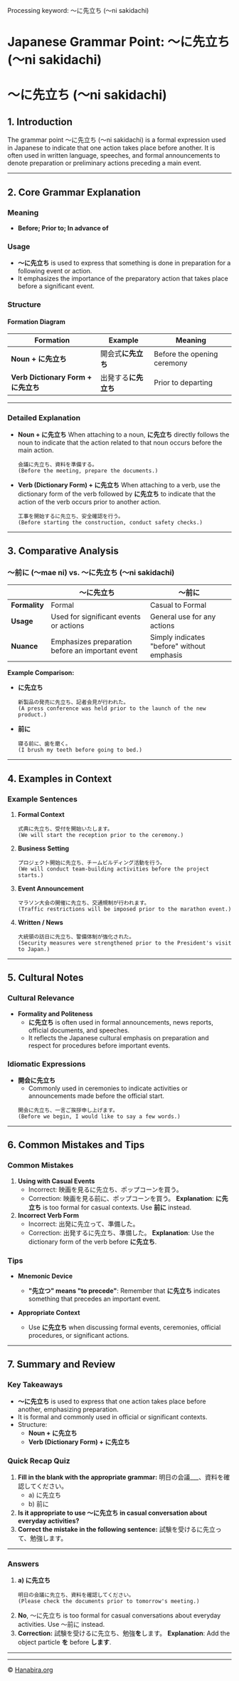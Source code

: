 Processing keyword: ～に先立ち (〜ni sakidachi)
# Japanese Grammar Point: ～に先立ち (〜ni sakidachi)
# ～に先立ち (〜ni sakidachi)
## 1. Introduction
The grammar point ～に先立ち (〜ni sakidachi) is a formal expression used in Japanese to indicate that one action takes place before another. It is often used in written language, speeches, and formal announcements to denote preparation or preliminary actions preceding a main event.

---
## 2. Core Grammar Explanation
### Meaning
- **Before; Prior to; In advance of**
### Usage
- **～に先立ち** is used to express that something is done in preparation for a following event or action.
- It emphasizes the importance of the preparatory action that takes place before a significant event.
### Structure
#### Formation Diagram
| **Formation**             | **Example**             | **Meaning**                     |
|---------------------------|-------------------------|---------------------------------|
| **Noun + に先立ち**        | 開会式**に先立ち**      | Before the opening ceremony     |
| **Verb Dictionary Form + に先立ち** | 出発する**に先立ち** | Prior to departing              |
---
### Detailed Explanation
- **Noun + に先立ち**
  When attaching to a noun, **に先立ち** directly follows the noun to indicate that the action related to that noun occurs before the main action.
  ```plaintext
  会議に先立ち、資料を準備する。
  (Before the meeting, prepare the documents.)
  ```
- **Verb (Dictionary Form) + に先立ち**
  When attaching to a verb, use the dictionary form of the verb followed by **に先立ち** to indicate that the action of the verb occurs prior to another action.
  ```plaintext
  工事を開始するに先立ち、安全確認を行う。
  (Before starting the construction, conduct safety checks.)
  ```
---
## 3. Comparative Analysis
### ～前に (〜mae ni) vs. ～に先立ち (〜ni sakidachi)
|               | **～に先立ち**                               | **～前に**                   |
|---------------|---------------------------------------------|------------------------------|
| **Formality** | Formal                                      | Casual to Formal             |
| **Usage**     | Used for significant events or actions      | General use for any actions  |
| **Nuance**    | Emphasizes preparation before an important event | Simply indicates "before" without emphasis |
**Example Comparison:**
- **に先立ち**
  ```plaintext
  新製品の発売に先立ち、記者会見が行われた。
  (A press conference was held prior to the launch of the new product.)
  ```
- **前に**
  ```plaintext
  寝る前に、歯を磨く。
  (I brush my teeth before going to bed.)
  ```
---
## 4. Examples in Context
### Example Sentences
1. **Formal Context**
   ```plaintext
   式典に先立ち、受付を開始いたします。
   (We will start the reception prior to the ceremony.)
   ```
2. **Business Setting**
   ```plaintext
   プロジェクト開始に先立ち、チームビルディング活動を行う。
   (We will conduct team-building activities before the project starts.)
   ```
3. **Event Announcement**
   ```plaintext
   マラソン大会の開催に先立ち、交通規制が行われます。
   (Traffic restrictions will be imposed prior to the marathon event.)
   ```
4. **Written / News**
   ```plaintext
   大統領の訪日に先立ち、警備体制が強化された。
   (Security measures were strengthened prior to the President's visit to Japan.)
   ```
---
## 5. Cultural Notes
### Cultural Relevance
- **Formality and Politeness**
  - **に先立ち** is often used in formal announcements, news reports, official documents, and speeches.
  - It reflects the Japanese cultural emphasis on preparation and respect for procedures before important events.
### Idiomatic Expressions
- **開会に先立ち**
  - Commonly used in ceremonies to indicate activities or announcements made before the official start.
  ```plaintext
  開会に先立ち、一言ご挨拶申し上げます。
  (Before we begin, I would like to say a few words.)
  ```
---
## 6. Common Mistakes and Tips
### Common Mistakes
1. **Using with Casual Events**
   - Incorrect: 映画を見るに先立ち、ポップコーンを買う。
   - Correction: 映画を見る前に、ポップコーンを買う。
   **Explanation**: **に先立ち** is too formal for casual contexts. Use **前に** instead.
2. **Incorrect Verb Form**
   - Incorrect: 出発に先立って、準備した。
   - Correction: 出発するに先立ち、準備した。
   **Explanation**: Use the dictionary form of the verb before **に先立ち**.
### Tips
- **Mnemonic Device**
  - **"先立つ" means "to precede"**: Remember that **に先立ち** indicates something that precedes an important event.
  
- **Appropriate Context**
  - Use **に先立ち** when discussing formal events, ceremonies, official procedures, or significant actions.
---
## 7. Summary and Review
### Key Takeaways
- **～に先立ち** is used to express that one action takes place before another, emphasizing preparation.
- It is formal and commonly used in official or significant contexts.
- Structure:
  - **Noun + に先立ち**
  - **Verb (Dictionary Form) + に先立ち**
### Quick Recap Quiz
1. **Fill in the blank with the appropriate grammar:**
   明日の会議___、資料を確認してください。
   - a) に先立ち
   - b) 前に
2. **Is it appropriate to use ～に先立ち in casual conversation about everyday activities?**
3. **Correct the mistake in the following sentence:**
   試験を受けるに先立って、勉強します。
---
### Answers
1. **a) に先立ち**
   ```plaintext
   明日の会議に先立ち、資料を確認してください。
   (Please check the documents prior to tomorrow's meeting.)
   ```
2. **No**, ～に先立ち is too formal for casual conversations about everyday activities. Use ～前に instead.
3. **Correction:**
   試験を受けるに先立ち、勉強**を**します。
   **Explanation**: Add the object particle **を** before **します**.
---


---

© [Hanabira.org](https://hanabira.org)

